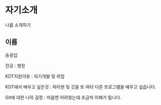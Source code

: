# 자기소개
나를 소개하기

## 이름
송광섭

전공 : 행정

KDT지원이유 : 자기개발 및 취업

KDT에서 배우고 싶은것 : 파이썬 및 깃을 또 여타 다른 프로그램을 배우고 싶습니다.

Git에 대한 나의 감정 : 처음엔 어려웠는데 조금씩 이해가 됩니다.